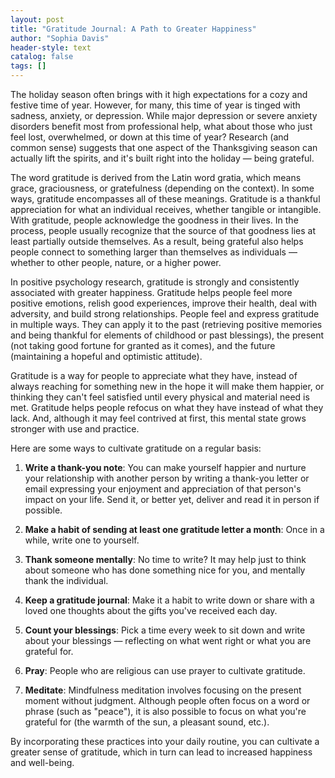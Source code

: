 ```yaml
---
layout: post
title: "Gratitude Journal: A Path to Greater Happiness"
author: "Sophia Davis"
header-style: text
catalog: false
tags: []
---
```


The holiday season often brings with it high expectations for a cozy and festive time of year. However, for many, this time of year is tinged with sadness, anxiety, or depression. While major depression or severe anxiety disorders benefit most from professional help, what about those who just feel lost, overwhelmed, or down at this time of year? Research (and common sense) suggests that one aspect of the Thanksgiving season can actually lift the spirits, and it's built right into the holiday — being grateful.

The word gratitude is derived from the Latin word gratia, which means grace, graciousness, or gratefulness (depending on the context). In some ways, gratitude encompasses all of these meanings. Gratitude is a thankful appreciation for what an individual receives, whether tangible or intangible. With gratitude, people acknowledge the goodness in their lives. In the process, people usually recognize that the source of that goodness lies at least partially outside themselves. As a result, being grateful also helps people connect to something larger than themselves as individuals — whether to other people, nature, or a higher power.

In positive psychology research, gratitude is strongly and consistently associated with greater happiness. Gratitude helps people feel more positive emotions, relish good experiences, improve their health, deal with adversity, and build strong relationships. People feel and express gratitude in multiple ways. They can apply it to the past (retrieving positive memories and being thankful for elements of childhood or past blessings), the present (not taking good fortune for granted as it comes), and the future (maintaining a hopeful and optimistic attitude).

Gratitude is a way for people to appreciate what they have, instead of always reaching for something new in the hope it will make them happier, or thinking they can't feel satisfied until every physical and material need is met. Gratitude helps people refocus on what they have instead of what they lack. And, although it may feel contrived at first, this mental state grows stronger with use and practice.

Here are some ways to cultivate gratitude on a regular basis:

1. **Write a thank-you note**: You can make yourself happier and nurture your relationship with another person by writing a thank-you letter or email expressing your enjoyment and appreciation of that person's impact on your life. Send it, or better yet, deliver and read it in person if possible.

2. **Make a habit of sending at least one gratitude letter a month**: Once in a while, write one to yourself.

3. **Thank someone mentally**: No time to write? It may help just to think about someone who has done something nice for you, and mentally thank the individual.

4. **Keep a gratitude journal**: Make it a habit to write down or share with a loved one thoughts about the gifts you've received each day.

5. **Count your blessings**: Pick a time every week to sit down and write about your blessings — reflecting on what went right or what you are grateful for.

6. **Pray**: People who are religious can use prayer to cultivate gratitude.

7. **Meditate**: Mindfulness meditation involves focusing on the present moment without judgment. Although people often focus on a word or phrase (such as "peace"), it is also possible to focus on what you're grateful for (the warmth of the sun, a pleasant sound, etc.).

By incorporating these practices into your daily routine, you can cultivate a greater sense of gratitude, which in turn can lead to increased happiness and well-being.